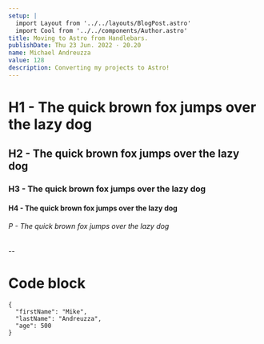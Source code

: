 ```yaml
---
setup: |
  import Layout from '../../layouts/BlogPost.astro'
  import Cool from '../../components/Author.astro'
title: Moving to Astro from Handlebars.
publishDate: Thu 23 Jun. 2022 · 20.20
name: Michael Andreuzza
value: 128
description: Converting my projects to Astro!
---
```


<Cool name={frontmatter.name} href="https://twitter.com/mike_andreuzza" client:load />

# H1 - The quick brown fox jumps over the lazy dog
## H2 - The quick brown fox jumps over the lazy dog
### H3 - The quick brown fox jumps over the lazy dog
#### H4 - The quick brown fox jumps over the lazy dog

###### P - The quick brown fox jumps over the lazy dog

--
# Code block
```
{
  "firstName": "Mike",
  "lastName": "Andreuzza",
  "age": 500
}